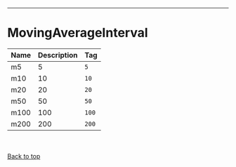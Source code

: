 
---


# MovingAverageInterval #

| **Name** | **Description** | **Tag** |
|:---------|:----------------|:--------|
| m5 | 5 | `5` |
| m10 | 10 | `10` |
| m20 | 20 | `20` |
| m50 | 50 | `50` |
| m100 | 100 | `100` |
| m200 | 200 | `200` |

<br></br>
[Back to top](enumMovingAverageInterval#MovingAverageInterval.md)